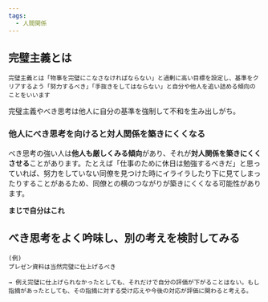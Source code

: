 ```yaml
---
tags:
  - 人間関係
---
```

## 完璧主義とは
```
完璧主義とは「物事を完璧にこなさなければならない」と過剰に高い目標を設定し、基準をクリアするよう「努力するべき」「手抜きをしてはならない」と自分や他人を追い詰める傾向のことをいいます
```

完璧主義やべき思考は他人に自分の基準を強制して不和を生み出しがち。

### 他人にべき思考を向けると対人関係を築きにくくなる

べき思考の強い人は**他人も厳しくみる傾向**があり、それが**対人関係を築きにくくさせる**ことがあります。たとえば「仕事のために休日は勉強するべきだ」と思っていれば、努力をしていない同僚を見つけた時にイライラしたり下に見てしまったりすることがあるため、同僚との横のつながりが築きにくくなる可能性があります。

**まじで自分はこれ**

## べき思考をよく吟味し、別の考えを検討してみる

```
(例)
プレゼン資料は当然完璧に仕上げるべき

→ 例え完璧に仕上げられなかったとしても、それだけで自分の評価が下がることはない。もし指摘があったとしても、その指摘に対する受け応えや今後の対応が評価に関わると考える。
```

